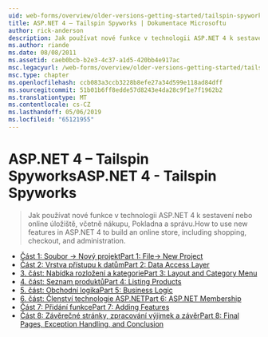 ```yaml
---
uid: web-forms/overview/older-versions-getting-started/tailspin-spyworks/index
title: ASP.NET 4 – Tailspin Spyworks | Dokumentace Microsoftu
author: rick-anderson
description: Jak používat nové funkce v technologii ASP.NET 4 k sestavení nebo online úložiště, včetně nákupu, Pokladna a správu.
ms.author: riande
ms.date: 08/08/2011
ms.assetid: caeb0bcb-b2e3-4c37-a1d5-420bb4e917ac
msc.legacyurl: /web-forms/overview/older-versions-getting-started/tailspin-spyworks
msc.type: chapter
ms.openlocfilehash: ccb083a3ccb3228b8efe27a34d599e118ad84dff
ms.sourcegitcommit: 51b01b6ff8edde57d8243e4da28c9f1e7f1962b2
ms.translationtype: MT
ms.contentlocale: cs-CZ
ms.lasthandoff: 05/06/2019
ms.locfileid: "65121955"
---
```

# <a name="aspnet-4---tailspin-spyworks"></a><span data-ttu-id="98151-103">ASP.NET 4 – Tailspin Spyworks</span><span class="sxs-lookup"><span data-stu-id="98151-103">ASP.NET 4 - Tailspin Spyworks</span></span>

> <span data-ttu-id="98151-104">Jak používat nové funkce v technologii ASP.NET 4 k sestavení nebo online úložiště, včetně nákupu, Pokladna a správu.</span><span class="sxs-lookup"><span data-stu-id="98151-104">How to use new features in ASP.NET 4 to build an online store, including shopping, checkout, and administration.</span></span>

- [<span data-ttu-id="98151-105">Část 1: Soubor -> Nový projekt</span><span class="sxs-lookup"><span data-stu-id="98151-105">Part 1: File-> New Project</span></span>](tailspin-spyworks-part-1.md)
- [<span data-ttu-id="98151-106">Část 2: Vrstva přístupu k datům</span><span class="sxs-lookup"><span data-stu-id="98151-106">Part 2: Data Access Layer</span></span>](tailspin-spyworks-part-2.md)
- [<span data-ttu-id="98151-107">3. část: Nabídka rozložení a kategorie</span><span class="sxs-lookup"><span data-stu-id="98151-107">Part 3: Layout and Category Menu</span></span>](tailspin-spyworks-part-3.md)
- [<span data-ttu-id="98151-108">4. část: Seznam produktů</span><span class="sxs-lookup"><span data-stu-id="98151-108">Part 4: Listing Products</span></span>](tailspin-spyworks-part-4.md)
- [<span data-ttu-id="98151-109">5. část: Obchodní logika</span><span class="sxs-lookup"><span data-stu-id="98151-109">Part 5: Business Logic</span></span>](tailspin-spyworks-part-5.md)
- [<span data-ttu-id="98151-110">6. část: Členství technologie ASP.NET</span><span class="sxs-lookup"><span data-stu-id="98151-110">Part 6: ASP.NET Membership</span></span>](tailspin-spyworks-part-6.md)
- [<span data-ttu-id="98151-111">Část 7: Přidání funkce</span><span class="sxs-lookup"><span data-stu-id="98151-111">Part 7: Adding Features</span></span>](tailspin-spyworks-part-7.md)
- [<span data-ttu-id="98151-112">Část 8: Závěrečné stránky, zpracování výjimek a závěr</span><span class="sxs-lookup"><span data-stu-id="98151-112">Part 8: Final Pages, Exception Handling, and Conclusion</span></span>](tailspin-spyworks-part-8.md)
